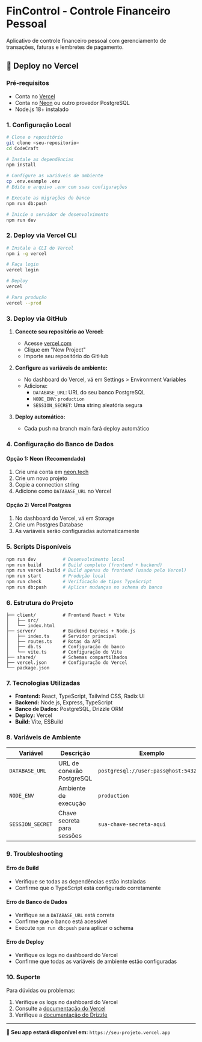 # FinControl - Controle Financeiro Pessoal

Aplicativo de controle financeiro pessoal com gerenciamento de transações, faturas e lembretes de pagamento.

## 🚀 Deploy no Vercel

### Pré-requisitos
- Conta no [Vercel](https://vercel.com)
- Conta no [Neon](https://neon.tech) ou outro provedor PostgreSQL
- Node.js 18+ instalado

### 1. Configuração Local

```bash
# Clone o repositório
git clone <seu-repositorio>
cd CodeCraft

# Instale as dependências
npm install

# Configure as variáveis de ambiente
cp .env.example .env
# Edite o arquivo .env com suas configurações

# Execute as migrações do banco
npm run db:push

# Inicie o servidor de desenvolvimento
npm run dev
```

### 2. Deploy via Vercel CLI

```bash
# Instale a CLI do Vercel
npm i -g vercel

# Faça login
vercel login

# Deploy
vercel

# Para produção
vercel --prod
```

### 3. Deploy via GitHub

1. **Conecte seu repositório ao Vercel:**
   - Acesse [vercel.com](https://vercel.com)
   - Clique em "New Project"
   - Importe seu repositório do GitHub

2. **Configure as variáveis de ambiente:**
   - No dashboard do Vercel, vá em Settings > Environment Variables
   - Adicione:
     - `DATABASE_URL`: URL do seu banco PostgreSQL
     - `NODE_ENV`: `production`
     - `SESSION_SECRET`: Uma string aleatória segura

3. **Deploy automático:**
   - Cada push na branch main fará deploy automático

### 4. Configuração do Banco de Dados

#### Opção 1: Neon (Recomendado)
1. Crie uma conta em [neon.tech](https://neon.tech)
2. Crie um novo projeto
3. Copie a connection string
4. Adicione como `DATABASE_URL` no Vercel

#### Opção 2: Vercel Postgres
1. No dashboard do Vercel, vá em Storage
2. Crie um Postgres Database
3. As variáveis serão configuradas automaticamente

### 5. Scripts Disponíveis

```bash
npm run dev          # Desenvolvimento local
npm run build        # Build completo (frontend + backend)
npm run vercel-build # Build apenas do frontend (usado pelo Vercel)
npm run start        # Produção local
npm run check        # Verificação de tipos TypeScript
npm run db:push      # Aplicar mudanças no schema do banco
```

### 6. Estrutura do Projeto

```
├── client/          # Frontend React + Vite
│   ├── src/
│   └── index.html
├── server/          # Backend Express + Node.js
│   ├── index.ts     # Servidor principal
│   ├── routes.ts    # Rotas da API
│   ├── db.ts        # Configuração do banco
│   └── vite.ts      # Configuração do Vite
├── shared/          # Schemas compartilhados
├── vercel.json      # Configuração do Vercel
└── package.json
```

### 7. Tecnologias Utilizadas

- **Frontend:** React, TypeScript, Tailwind CSS, Radix UI
- **Backend:** Node.js, Express, TypeScript
- **Banco de Dados:** PostgreSQL, Drizzle ORM
- **Deploy:** Vercel
- **Build:** Vite, ESBuild

### 8. Variáveis de Ambiente

| Variável | Descrição | Exemplo |
|----------|-----------|----------|
| `DATABASE_URL` | URL de conexão PostgreSQL | `postgresql://user:pass@host:5432/db` |
| `NODE_ENV` | Ambiente de execução | `production` |
| `SESSION_SECRET` | Chave secreta para sessões | `sua-chave-secreta-aqui` |

### 9. Troubleshooting

#### Erro de Build
- Verifique se todas as dependências estão instaladas
- Confirme que o TypeScript está configurado corretamente

#### Erro de Banco de Dados
- Verifique se a `DATABASE_URL` está correta
- Confirme que o banco está acessível
- Execute `npm run db:push` para aplicar o schema

#### Erro de Deploy
- Verifique os logs no dashboard do Vercel
- Confirme que todas as variáveis de ambiente estão configuradas

### 10. Suporte

Para dúvidas ou problemas:
1. Verifique os logs no dashboard do Vercel
2. Consulte a [documentação do Vercel](https://vercel.com/docs)
3. Verifique a [documentação do Drizzle](https://orm.drizzle.team)

---

**🎉 Seu app estará disponível em:** `https://seu-projeto.vercel.app`